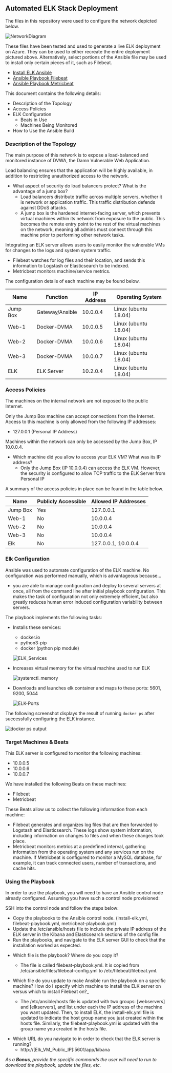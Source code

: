 ## Automated ELK Stack Deployment

The files in this repository were used to configure the network depicted below.

![NetworkDiagram](Images/NetworkDiagram.png)

These files have been tested and used to generate a live ELK deployment on Azure. They can be used to either recreate the entire deployment pictured above. Alternatively, select portions of the Ansible file may be used to install only certain pieces of it, such as Filebeat.

  - [Install ELK Ansible](install-elk.yml)
  - [Ansible Playbook Filebeat](filebeat-playbook.yml)
  - [Ansible Playbook Metricbeat](metricbeat-playbook.yml)

This document contains the following details:
- Description of the Topology
- Access Policies
- ELK Configuration
  - Beats in Use
  - Machines Being Monitored
- How to Use the Ansible Build


### Description of the Topology

The main purpose of this network is to expose a load-balanced and monitored instance of DVWA, the Damn Vulnerable Web Application.

Load balancing ensures that the application will be highly available, in addition to restricting unauthorized access to the network.
- What aspect of security do load balancers protect? What is the advantage of a jump box?
	* Load balancers distribute traffic across multiple servers, whether it is network or application traffic. This traffic distribution defends against DDoS attacks.
	* A jump box is the hardened internet-facing server, which prevents virtual machines within its network from exposure to the public. This becomes the remote entry point to the rest of the virtual machines on the network, meaning all admins must connect through this machine prior to performing other network tasks. 

Integrating an ELK server allows users to easily monitor the vulnerable VMs for changes to the logs and system system traffic.
- Filebeat watches for log files and their location, and sends this information to Logstash or Elasticsearch to be indexed.
- Metricbeat monitors machine/service metrics.

The configuration details of each machine may be found below.

| Name     | Function | IP Address | Operating System |
|----------|----------|------------|------------------|
| Jump Box | Gateway/Ansible  | 10.0.0.4   | Linux (ubuntu 18.04)           |
| Web-1    | Docker-DVMA  | 10.0.0.5   | Linux (ubuntu 18.04)           |
| Web-2    | Docker-DVMA | 10.0.0.6   | Linux   (ubuntu 18.04)         |
| Web-3    | Docker-DVMA  | 10.0.0.7   | Linux   (ubuntu 18.04)         |
| ELK      |ELK Server    | 10.2.0.4   | Linux   (ubuntu 18.04)         |

### Access Policies

The machines on the internal network are not exposed to the public Internet. 

Only the Jump Box machine can accept connections from the Internet. Access to this machine is only allowed from the following IP addresses:
- 127.0.0.1 (Personal IP Address) 

Machines within the network can only be accessed by the Jump Box, IP 10.0.0.4.
- Which machine did you allow to access your ELK VM? What was its IP address?
	* Only the Jump Box (IP 10.0.0.4) can access the ELK VM. However, the security is configured to allow TCP traffic to the ELK Server from Personal IP


A summary of the access policies in place can be found in the table below.

| Name     | Publicly Accessible | Allowed IP Addresses |
|----------|---------------------|----------------------|
| Jump Box | Yes                 | 127.0.0.1          |
| Web-1    | No                  | 10.0.0.4             |
| Web-2    | No                  | 10.0.0.4             |
| Web-3    | No                  | 10.0.0.4             |
| Elk      | No                  | 127.0.0.1, 10.0.0.4|

### Elk Configuration

Ansible was used to automate configuration of the ELK machine. No configuration was performed manually, which is advantageous because...
- you are able to manage configuration and deploy to several servers at once, all from the command line after initial playbook configuration. This makes the task of configuration not only extremely efficient, but also greatly reduces human error induced configuration variability between servers. 

The playbook implements the following tasks:

- Installs these services:
	* docker.io
	* python3-pip
	* docker (python pip module)
	
    ![ELK_Services](Images/ELK_Services.PNG)
- Increases virtual memory for the virtual machine used to run ELK
	
    ![systemctl_memory](Images/systemctl_memory.PNG)
- Downloads and launches elk container and maps to these ports: 5601, 9200, 5044 
	
	![ELK-Ports](Images/ELK_Ports.PNG)

The following screenshot displays the result of running `docker ps` after successfully configuring the ELK instance.

![docker ps output](Images/docker_ps_output.PNG)

### Target Machines & Beats
This ELK server is configured to monitor the following machines:
- 10.0.0.5
- 10.0.0.6
- 10.0.0.7

We have installed the following Beats on these machines:
- Filebeat
- Metricbeat

These Beats allow us to collect the following information from each machine:
- Filebeat generates and organizes log files that are then forwarded to Logstash and Elasticsearch. These logs show system information, including information on changes to files and when these changes took place. 
- Metricbeat monitors metrics at a predefined interval, gathering information from the operating system and any services run on the machine. If Metricbeat is configured to monitor a MySQL database, for example, it can track connected users, number of transactions, and cache hits. 

### Using the Playbook
In order to use the playbook, you will need to have an Ansible control node already configured. Assuming you have such a control node provisioned: 

SSH into the control node and follow the steps below:
- Copy the playbooks to the Ansible control node. (install-elk.yml, filebeat-playbook.yml, metricbeat-playbook.yml)
- Update the /etc/ansible/hosts file to include the private IP address of the ELK server in the Kibana and Elasticsearch sections of the config file. 
- Run the playbooks, and navigate to the ELK server GUI to check that the installation worked as expected.

* Which file is the playbook? Where do you copy it?
	* The file is called filebeat-playbook.yml. It is copied from /etc/ansible/files/filebeat-config.yml to /etc/filebeat/filebeat.yml.

* Which file do you update to make Ansible run the playbook on a specific machine? How do I specify which machine to install the ELK server on versus which to install Filebeat on?_
	* The /etc/ansible/hosts file is updated with two groups: [webservers] and [elkservers], and list under each the IP address of the machine you want updated. Then, to install ELK, the install-elk.yml file is updated to indicate the host group name you just created within the hosts file. Similarly, the filebeat-playbook.yml is updated with the group name you created in the hosts file. 
- Which URL do you navigate to in order to check that the ELK server is running?
	* http://[Elk_VM_Public_IP]:5601/app/kibana

_As a **Bonus**, provide the specific commands the user will need to run to download the playbook, update the files, etc._